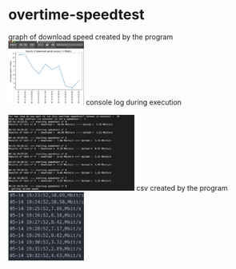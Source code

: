 # overtime-speedtest
graph of download speed created by the program </br>
<img src="imgs/graph.png" height="30%" width="30%" > 
console log during execution</br>    
<img src="imgs/console.png" height="50%" width="50%"> 
csv created by the program</br>
<img src="imgs/csv.png" height="30%" width="30%"> 


